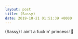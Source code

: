 ```yaml
---
layout: post
title: (Sassy)
date: 2019-10-21 01:51:39 +0000
---
```


(Sassy)
I ain't a fuckin' princess! 👸

